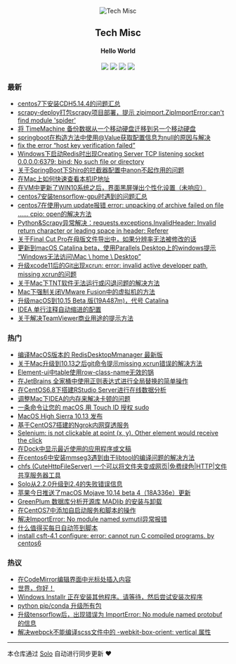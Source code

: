 <p align="center"><img alt="Tech Misc" src="https://ws1.sinaimg.cn/large/006tNc79ly1g2wjsqx73tj305k05k3yf.jpg"></p><h2 align="center">
Tech Misc
</h2>

<h4 align="center">Hello World</h4>
<p align="center"><a title="Tech Misc" target="_blank" href="https://github.com/tuchief/solo-blog"><img src="https://img.shields.io/github/last-commit/tuchief/solo-blog.svg?style=flat-square&color=FF9900"></a>
<a title="GitHub repo size in bytes" target="_blank" href="https://github.com/tuchief/solo-blog"><img src="https://img.shields.io/github/repo-size/tuchief/solo-blog.svg?style=flat-square"></a>
<a title="Solo Version" target="_blank" href="https://github.com/88250/solo/releases"><img src="https://img.shields.io/badge/solo-4.2.0-f1e05a.svg?style=flat-square&color=blueviolet"></a>
<a title="Hits" target="_blank" href="https://github.com/88250/hits"><img src="https://hits.b3log.org/tuchief/solo-blog.svg"></a></p>

### 最新

* [centos7下安装CDH5.14.4的问题汇总](https://www.tuchief.com/articles/2020/07/13/1594651700341.html)
* [scrapy-deploy打包scrapy项目部署，提示 zipimport.ZipImportError:can't find module 'spider'](https://www.tuchief.com/articles/2020/07/07/1594103998350.html)
* [将 TimeMachine 备份数据从一个移动硬盘迁移到另一个移动硬盘](https://www.tuchief.com/articles/2020/07/07/1594091445234.html)
* [springboot在构造方法中使用@Value获取配置信息为null的原因与解决](https://www.tuchief.com/articles/2020/06/16/1592278507815.html)
* [fix the error “host key verification failed”](https://www.tuchief.com/articles/2020/04/10/1586489349741.html)
* [Windows下启动Redis时出现Creating Server TCP listening socket 0.0.0.0:6379: bind: No such file or directory](https://www.tuchief.com/articles/2020/04/02/1585798717192.html)
* [关于SpringBoot下Shiro的拦截器配置中anon不起作用的问题](https://www.tuchief.com/articles/2020/03/17/1584410373904.html)
* [在Mac上如何快速查看本机IP地址](https://www.tuchief.com/articles/2020/03/13/1584065428028.html)
* [在VM中更新了WIN10系统之后，界面黑屏弹出个性化设置（未响应）](https://www.tuchief.com/articles/2020/03/12/1584004649547.html)
* [centos7安装tensorflow-gpu时遇到的问题汇总](https://www.tuchief.com/articles/2019/12/22/1576990150682.html)
* [centos7在使用yum update报错 error: unpacking of archive failed on file ...... cpio: open的解决方法](https://www.tuchief.com/articles/2019/12/19/1576684866569.html)
* [Python&Scrapy异常解决：requests.exceptions.InvalidHeader: Invalid return character or leading space in header: Referer](https://www.tuchief.com/articles/2019/11/19/1574130347443.html)
* [关于Final Cut Pro在母版文件导出中，如果分辨率无法被修改的话](https://www.tuchief.com/articles/2019/08/25/1566700731618.html)
* [更新到macOS Catalina beta，使用Parallels Desktop上的windows提示 “Windows无法访问\\Mac \ home \ Desktop”](https://www.tuchief.com/articles/2019/08/09/1565333021268.html)
* [升级xcode11后的Git出现xcrun: error: invalid active developer path, missing xcrun的问题](https://www.tuchief.com/articles/2019/08/01/1564622855254.html)
* [关于Mac下TNT软件无法运行或闪退问题的解决方法](https://www.tuchief.com/articles/2019/07/24/1563953752927.html)
* [Mac下强制关闭VMware Fusion中的虚拟机的方法](https://www.tuchief.com/articles/2019/07/24/1563950707214.html)
* [升级macOS到10.15 Beta 版(19A487m)，代号 Catalina](https://www.tuchief.com/articles/2019/06/29/1561784807995.html)
* [IDEA 单行注释自动缩进的配置](https://www.tuchief.com/articles/2019/05/23/1558617608961.html)
* [关于解决TeamViewer商业用途的提示方法](https://www.tuchief.com/articles/2018/10/23/1540286152157.html)

### 热门

* [编译MacOS版本的 RedisDesktopMmanager 最新版](https://www.tuchief.com/articles/2018/01/08/1515424825749.html)
* [关于Mac升级到10.13之后git命令提示missing xcrun错误的解决方法](https://www.tuchief.com/articles/2017/09/26/1506435000252.html)
* [Element-ui中table使用row-class-name无效的锅](https://www.tuchief.com/articles/2018/04/20/1524237407008.html)
* [在JetBrains 全家桶中使用正则表达式进行全局替换的简单操作](https://www.tuchief.com/articles/2017/08/30/1504108330525.html)
* [在CentOS6.8下搭建RStudio Server进行在线数据分析](https://www.tuchief.com/rstudio-server)
* [调整Mac下IDEA的内存来解决卡顿的问题](https://www.tuchief.com/articles/2018/04/19/1524119507781.html)
* [一条命令让您的 macOS 用 Touch ID 授权 sudo](https://www.tuchief.com/articles/2017/11/30/1512016920489.html)
* [MacOS High Sierra 10.13 发布](https://www.tuchief.com/articles/2017/09/26/1506390561810.html)
* [基于CentOS7搭建的Ngrok内网穿透服务](https://www.tuchief.com/articles/2017/08/14/1502687731371.html)
* [Selenium: is not clickable at point (x, y). Other element would receive the click](https://www.tuchief.com/articles/2018/01/22/1516589481789.html)
* [在Dock中显示最近使用的应用程序或文稿](https://www.tuchief.com/articles/2017/09/02/1504336732496.html)
* [在centos6中安装mmseg3遇到由于libtool的编译问题的解决方法](https://www.tuchief.com/articles/2017/08/08/1502162392438.html)
* [chfs (CuteHttpFileServer) 一个可以将文件夹变成网页|免费绿色|HTTP|文件共享服务器工具](https://www.tuchief.com/articles/2017/12/09/1512833111639.html)
* [Solo从2.2.0升级到2.4的失败错误信息](https://www.tuchief.com/articles/2017/10/12/1507821825352.html)
* [苹果今日推送了macOS Mojave 10.14 beta 4（18A336e）更新](https://www.tuchief.com/articles/2018/07/18/1531890338132.html)
* [GreenPlum 数据库分析开源库 MADlib 的安装与卸载](https://www.tuchief.com/articles/2017/08/10/1502334175804.html)
* [在CentOS7中添加自启动服务和脚本的操作](https://www.tuchief.com/articles/2017/08/24/1503538239369.html)
* [解决ImportError: No module named svmutil异常报错](https://www.tuchief.com/articles/2018/07/24/1532420671546.html)
* [什么值得买每日自动签到脚本](https://www.tuchief.com/articles/2018/02/22/1519267855486.html)
* [install csft-4.1 configure: error: cannot run C compiled programs. by centos6](https://www.tuchief.com/articles/2017/08/08/1502167261988.html)

### 热议

* [在CodeMirror编辑界面中光标处插入内容](https://www.tuchief.com/articles/2018/07/22/1532191523858.html)
* [世界，你好！](https://www.tuchief.com/hello-world)
* [Windows Installr 正在安装其他程序。请等待，然后尝试安装次程序](https://www.tuchief.com/articles/2018/02/23/1519376514293.html)
* [python pip/conda 升级所有包](https://www.tuchief.com/articles/2018/07/24/1532410813337.html)
* [升级tensorflow后，出现错误为 ImportError: No module named protobuf 的信息](https://www.tuchief.com/articles/2018/07/24/1532421155317.html)
* [解决webpck不能编译scss文件中的 -webkit-box-orient: vertical 属性](https://www.tuchief.com/articles/2018/08/20/1534780454139.html)

---

本仓库通过 [Solo](https://github.com/88250/solo) 自动进行同步更新 ❤️ 